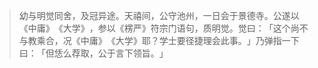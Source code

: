 
> 幼与明觉同舍，及冠异途。天禧间，公守池州，一日会于景德寺。公遂以《中庸》​《大学》​，参以《楞严》符宗门语句，质明觉。觉曰：​「这个尚不与教乘合，况《中庸》​《大学》耶？学士要径捷理会此事。​」乃弹指一下曰：​「但恁么荐取，公于言下领旨。​」
